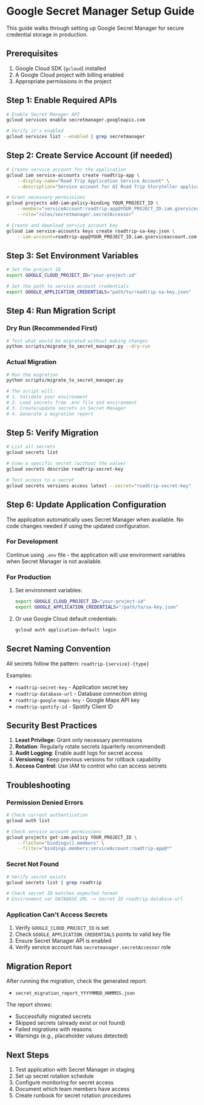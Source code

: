 # Google Secret Manager Setup Guide

This guide walks through setting up Google Secret Manager for secure credential storage in production.

## Prerequisites

1. Google Cloud SDK (`gcloud`) installed
2. A Google Cloud project with billing enabled
3. Appropriate permissions in the project

## Step 1: Enable Required APIs

```bash
# Enable Secret Manager API
gcloud services enable secretmanager.googleapis.com

# Verify it's enabled
gcloud services list --enabled | grep secretmanager
```

## Step 2: Create Service Account (if needed)

```bash
# Create service account for the application
gcloud iam service-accounts create roadtrip-app \
    --display-name="Road Trip Application Service Account" \
    --description="Service account for AI Road Trip Storyteller application"

# Grant necessary permissions
gcloud projects add-iam-policy-binding YOUR_PROJECT_ID \
    --member="serviceAccount:roadtrip-app@YOUR_PROJECT_ID.iam.gserviceaccount.com" \
    --role="roles/secretmanager.secretAccessor"

# Create and download service account key
gcloud iam service-accounts keys create roadtrip-sa-key.json \
    --iam-account=roadtrip-app@YOUR_PROJECT_ID.iam.gserviceaccount.com
```

## Step 3: Set Environment Variables

```bash
# Set the project ID
export GOOGLE_CLOUD_PROJECT_ID="your-project-id"

# Set the path to service account credentials
export GOOGLE_APPLICATION_CREDENTIALS="path/to/roadtrip-sa-key.json"
```

## Step 4: Run Migration Script

### Dry Run (Recommended First)

```bash
# Test what would be migrated without making changes
python scripts/migrate_to_secret_manager.py --dry-run
```

### Actual Migration

```bash
# Run the migration
python scripts/migrate_to_secret_manager.py

# The script will:
# 1. Validate your environment
# 2. Load secrets from .env file and environment
# 3. Create/update secrets in Secret Manager
# 4. Generate a migration report
```

## Step 5: Verify Migration

```bash
# List all secrets
gcloud secrets list

# View a specific secret (without the value)
gcloud secrets describe roadtrip-secret-key

# Test access to a secret
gcloud secrets versions access latest --secret="roadtrip-secret-key"
```

## Step 6: Update Application Configuration

The application automatically uses Secret Manager when available. No code changes needed if using the updated configuration.

### For Development

Continue using `.env` file - the application will use environment variables when Secret Manager is not available.

### For Production

1. Set environment variables:
   ```bash
   export GOOGLE_CLOUD_PROJECT_ID="your-project-id"
   export GOOGLE_APPLICATION_CREDENTIALS="/path/to/sa-key.json"
   ```

2. Or use Google Cloud default credentials:
   ```bash
   gcloud auth application-default login
   ```

## Secret Naming Convention

All secrets follow the pattern: `roadtrip-{service}-{type}`

Examples:
- `roadtrip-secret-key` - Application secret key
- `roadtrip-database-url` - Database connection string
- `roadtrip-google-maps-key` - Google Maps API key
- `roadtrip-spotify-id` - Spotify Client ID

## Security Best Practices

1. **Least Privilege**: Grant only necessary permissions
2. **Rotation**: Regularly rotate secrets (quarterly recommended)
3. **Audit Logging**: Enable audit logs for secret access
4. **Versioning**: Keep previous versions for rollback capability
5. **Access Control**: Use IAM to control who can access secrets

## Troubleshooting

### Permission Denied Errors

```bash
# Check current authentication
gcloud auth list

# Check service account permissions
gcloud projects get-iam-policy YOUR_PROJECT_ID \
    --flatten="bindings[].members" \
    --filter="bindings.members:serviceAccount:roadtrip-app@*"
```

### Secret Not Found

```bash
# Verify secret exists
gcloud secrets list | grep roadtrip

# Check secret ID matches expected format
# Environment var DATABASE_URL -> Secret ID roadtrip-database-url
```

### Application Can't Access Secrets

1. Verify `GOOGLE_CLOUD_PROJECT_ID` is set
2. Check `GOOGLE_APPLICATION_CREDENTIALS` points to valid key file
3. Ensure Secret Manager API is enabled
4. Verify service account has `secretmanager.secretAccessor` role

## Migration Report

After running the migration, check the generated report:
- `secret_migration_report_YYYYMMDD_HHMMSS.json`

The report shows:
- Successfully migrated secrets
- Skipped secrets (already exist or not found)
- Failed migrations with reasons
- Warnings (e.g., placeholder values detected)

## Next Steps

1. Test application with Secret Manager in staging
2. Set up secret rotation schedule
3. Configure monitoring for secret access
4. Document which team members have access
5. Create runbook for secret rotation procedures